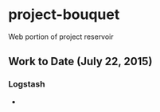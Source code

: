 # project-bouquet
Web portion of project reservoir 

## Work to Date (July 22, 2015)
### Logstash

  - 

